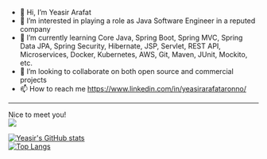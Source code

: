 - 👋 Hi, I’m Yeasir Arafat<br>
- 👀 I’m interested in playing a role as Java Software Engineer in a reputed company
- 🌱 I’m currently learning Core Java, Spring Boot, Spring MVC, Spring Data JPA, Spring Security, Hibernate, JSP, Servlet, REST API, Microservices, Docker, Kubernetes, AWS, Git, Maven, JUnit, Mockito, etc.
- 💞️ I’m looking to collaborate on both open source and commercial projects
- 📫 How to reach me https://www.linkedin.com/in/yeasirarafataronno/
---
Nice to meet you!<br>
![](https://komarev.com/ghpvc/?username=AronnoDIU&style=for-the-badge) <br>

[![Yeasir's GitHub stats](https://github-readme-stats.vercel.app/api?username=AronnoDIU&show_icons=true&theme=radical)](https://github.com/AronnoDIU) <br>
[![Top Langs](https://github-readme-stats.vercel.app/api/top-langs/?username=AronnoDIU&layout=compact&theme=radical)](https://github.com/AronnoDIU) <br> <br>


<!---
AronnoDIU/AronnoDIU is a ✨ special ✨ repository because its `README.md` (this file) appears on your GitHub profile.
You can click the Preview link to take a look at your changes.
--->
